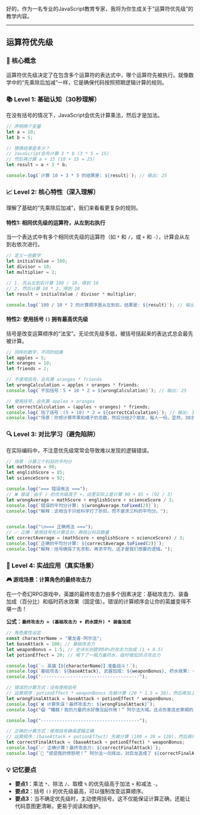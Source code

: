 好的，作为一名专业的JavaScript教育专家，我将为你生成关于“运算符优先级”的教学内容。

---

## 运算符优先级

### 🎯 核心概念
运算符优先级决定了在包含多个运算符的表达式中，哪个运算符先被执行。就像数学中的“先乘除后加减”一样，它是确保代码按照预期逻辑计算的规则。

### 📚 Level 1: 基础认知（30秒理解）
在没有括号的情况下，JavaScript会优先计算乘法，然后才是加法。

```javascript
// 声明两个变量
let a = 10;
let b = 5;

// 猜猜结果是多少？
// JavaScript会先计算 3 * b (3 * 5 = 15)
// 然后再计算 a + 15 (10 + 15 = 25)
let result = a + 3 * b;

console.log(`计算 10 + 3 * 5 的结果是: ${result}`); // 输出: 25
```

### 📈 Level 2: 核心特性（深入理解）
理解了基础的“先乘除后加减”，我们来看看更复杂的规则。

#### 特性1: 相同优先级的运算符，从左到右执行
当一个表达式中有多个相同优先级的运算符（如 `*` 和 `/`，或 `+` 和 `-`），计算会从左到右依次进行。

```javascript
// 定义一些数字
let initialValue = 100;
let divisor = 10;
let multiplier = 2;

// 1. 先从左到右计算 100 / 10，得到 10
// 2. 然后计算 10 * 2，得到 20
let result = initialValue / divisor * multiplier;

console.log(`100 / 10 * 2 的计算顺序是从左到右，结果是: ${result}`); // 输出: 20
```

#### 特性2: 使用括号 `()` 拥有最高优先级
括号是改变运算顺序的“法宝”。无论优先级多低，被括号括起来的表达式总会最先被计算。

```javascript
// 同样的数字，不同的结果
let apples = 5;
let oranges = 10;
let friends = 2;

// 不使用括号，会先算 oranges * friends
let wrongCalculation = apples + oranges * friends;
console.log(`不加括号：5 + 10 * 2 = ${wrongCalculation}`); // 输出: 25

// 使用括号，会先算 apples + oranges
let correctCalculation = (apples + oranges) * friends;
console.log(`加了括号：(5 + 10) * 2 = ${correctCalculation}`); // 输出: 30
console.log("场景：你想计算苹果和橘子的总数，然后分给2个朋友，每人一份。显然，30才是正确答案。");
```

### 🔍 Level 3: 对比学习（避免陷阱）
在实际编码中，不注意优先级常常会导致难以发现的逻辑错误。

```javascript
// 场景：计算三个科目的平均分
let mathScore = 90;
let englishScore = 85;
let scienceScore = 92;

console.log("=== 错误用法 ===");
// ❌ 错误：由于 / 的优先级高于 +，这里实际上是计算 90 + 85 + (92 / 3)
let wrongAverage = mathScore + englishScore + scienceScore / 3;
console.log(`错误的平均分计算: ${wrongAverage.toFixed(2)}`);
console.log("解释：这相当于只给科学打了折扣，而不是求三科的平均分。");


console.log("\n=== 正确用法 ===");
// ✅ 正确：使用括号先计算总分，再除以科目数量
let correctAverage = (mathScore + englishScore + scienceScore) / 3;
console.log(`正确的平均分计算: ${correctAverage.toFixed(2)}`);
console.log("解释：括号确保了先求和，再求平均，这才是我们想要的逻辑。");
```

### 🚀 Level 4: 实战应用（真实场景）

**🎮 游戏场景：计算角色的最终攻击力**

在一个奇幻RPG游戏中，英雄的最终攻击力由多个因素决定：基础攻击力、装备加成（百分比）和临时药水效果（固定值）。错误的计算顺序会让你的英雄变得不堪一击！

**公式：`最终攻击力 = (基础攻击力 + 药水提升) * 装备加成`**

```javascript
// 角色属性设定
const characterName = "屠龙者·阿尔法";
let baseAttack = 100; // 基础攻击力
let weaponBonus = 1.5; // 史诗长剑提供50%的攻击力加成 (1 + 0.5)
let potionEffect = 20; // 喝下了一瓶力量药水，临时增加20点攻击力

console.log(`💥 英雄【${characterName}】准备战斗！`);
console.log(`基础攻击: ${baseAttack}, 武器加成: ${weaponBonus}, 药水效果: +${potionEffect}`);
console.log("-------------------------------------");

// 错误的计算方式：没有使用括号
// 运算顺序：potionEffect * weaponBonus 先被计算 (20 * 1.5 = 30)，然后再加上 baseAttack (100 + 30 = 130)
let wrongFinalAttack = baseAttack + potionEffect * weaponBonus;
console.log(`❌ 计算失误！最终攻击力: ${wrongFinalAttack}`);
console.log("😱 “糟糕！我的力量药水好像没起作用！” 阿尔法大喊。这点伤害连史莱姆的皮都破不了！");

console.log("-------------------------------------");

// 正确的计算方式：使用括号确保逻辑正确
// 运算顺序：(baseAttack + potionEffect) 先被计算 (100 + 20 = 120)，然后再乘以 weaponBonus (120 * 1.5 = 180)
let correctFinalAttack = (baseAttack + potionEffect) * weaponBonus;
console.log(`✅ 正确计算！最终攻击力: ${correctFinalAttack}`);
console.log(`🐲 “感受我的愤怒吧！” 阿尔法一剑挥出，对巨龙造成了 ${correctFinalAttack} 点毁灭性伤害！`);
```

### 💡 记忆要点
- **要点1**：乘法 `*`、除法 `/`、取模 `%` 的优先级高于加法 `+` 和减法 `-`。
- **要点2**：括号 `()` 的优先级最高，可以强制改变运算顺序。
- **要点3**：当不确定优先级时，主动使用括号。这不仅能保证计算正确，还能让代码意图更清晰，更易于阅读和维护。

<!--
metadata:
  syntax: let, const
  pattern: expression-evaluation
  api: console.log
  concept: operator-precedence
  difficulty: intermediate
  dependencies: [无]
  related: [js-sec-1-2-1]
-->